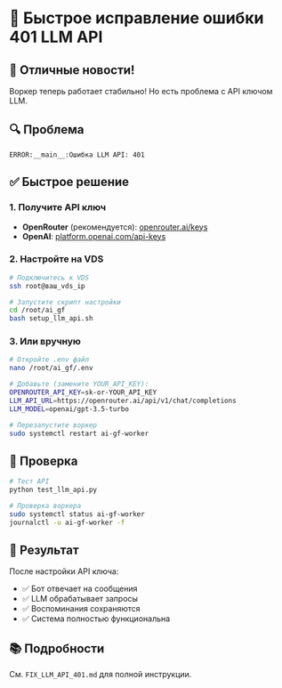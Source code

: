 # 🚀 Быстрое исправление ошибки 401 LLM API

## 🎉 Отличные новости!
Воркер теперь работает стабильно! Но есть проблема с API ключом LLM.

## 🔍 Проблема
```
ERROR:__main__:Ошибка LLM API: 401
```

## ✅ Быстрое решение

### 1. Получите API ключ
- **OpenRouter** (рекомендуется): [openrouter.ai/keys](https://openrouter.ai/keys)
- **OpenAI**: [platform.openai.com/api-keys](https://platform.openai.com/api-keys)

### 2. Настройте на VDS
```bash
# Подключитесь к VDS
ssh root@ваш_vds_ip

# Запустите скрипт настройки
cd /root/ai_gf
bash setup_llm_api.sh
```

### 3. Или вручную
```bash
# Откройте .env файл
nano /root/ai_gf/.env

# Добавьте (замените YOUR_API_KEY):
OPENROUTER_API_KEY=sk-or-YOUR_API_KEY
LLM_API_URL=https://openrouter.ai/api/v1/chat/completions
LLM_MODEL=openai/gpt-3.5-turbo

# Перезапустите воркер
sudo systemctl restart ai-gf-worker
```

## 🧪 Проверка
```bash
# Тест API
python test_llm_api.py

# Проверка воркера
sudo systemctl status ai-gf-worker
journalctl -u ai-gf-worker -f
```

## 🎯 Результат
После настройки API ключа:
- ✅ Бот отвечает на сообщения
- ✅ LLM обрабатывает запросы
- ✅ Воспоминания сохраняются
- ✅ Система полностью функциональна

## 📚 Подробности
См. `FIX_LLM_API_401.md` для полной инструкции.
